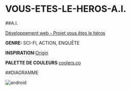 # VOUS-ETES-LE-HEROS-A.I.

##A.I.

[Développement web - Projet vous êtes le héros](https://smnarnold.com/projets/vous-etes-le-heros)

__GENRE:__ SCI-FI, ACTION, ENQUÊTE

__INSPIRATION:__[Origin](https://www.manga-news.com/index.php/serie/Origin)

__PALETTE DE COULEURS__ [coolers.co](https://coolors.co/ffffff-d7d0d5-000000-ff01fb-02a9ea)

##DIAGRAMME

![android](https://assets/img/accueil.jpg)
